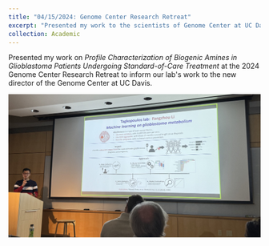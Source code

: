 ```yaml
---
title: "04/15/2024: Genome Center Research Retreat"
excerpt: "Presented my work to the scientists of Genome Center at UC Davis.<br/><img src='/images/20240415_gc_retreat.jpg'>"
collection: Academic
---
```


Presented my work on *Profile Characterization of Biogenic Amines in Glioblastoma Patients Undergoing Standard-of-Care Treatment* at the 2024 Genome Center Research Retreat to inform our lab's work to the new director of the Genome Center at UC Davis.

![image](/images/20240415_gc_retreat.jpg)
